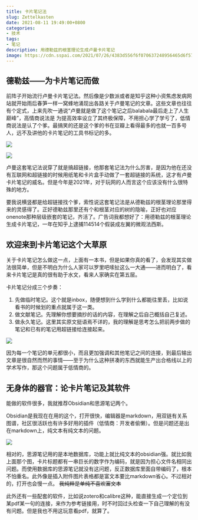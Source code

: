```yaml
---
title: 卡片笔记法
slug: Zettelkasten
date: 2021-08-11 19:49:00+0800
categories:
- 技术
tags:
- 笔记
description: 用德勒兹的根茎理论生成卢曼卡片笔记
image: https://cdn.sspai.com/2021/07/26/4383d556f6f070637248956465d6f570.jpg?imageMogr2/auto-orient/quality/95/thumbnail/!1420x708r/gravity/Center/crop/1420x708/interlace/1
---
```


## 德勒兹——为卡片笔记而做

前阵子开始流行卢曼卡片笔记法。然后像是少数派或者是知乎这种小资焦虑发病网站就开始雨后春笋一样一窝蜂地涌现出各路关于卢曼笔记的文章。这些文章也往往有个定式，上来先吹一通说“卢曼就是做了这个笔记之后balabala最后走上了人生巅峰”，高情商说法是 为提高效率设立了其终极保障，不用担心学了学亏了，低情商说法是认了个爹。最搞笑的还是这个爹的书在豆瓣上看得最多的也就一百多号人，远不及讲他的卡片笔记的工具书标记的多。

![](https://cdn.jsdelivr.net/gh/yuukoamamiya/pic/20210811201545.png)

![](https://cdn.jsdelivr.net/gh/yuukoamamiya/pic/20210811201445.png)

卢曼这套笔记法说穿了就是搞超链接，他那套笔记法为什么厉害，是因为他在还没有互联网和超链接的时候用纸笔和卡片盒手动做了一套超链接的系统，这才有卢曼卡片笔记的威名。但是今年是2021年，对于玩网的人而言这个应该没有什么很特殊的地方。

要我说横竖都是给超链接找个爹，索性说这套笔记法是从德勒兹的根茎理论那里得来的灵感得了。正好德勒兹那里还有个和根茎对应的树的隐喻，正好也对应onenote那种层级嵌套的笔记，齐活了。广告词我都想好了：用德勒兹的根茎理论生成卡片笔记，一年在知乎上逮捕114514个假装成左翼的微观法西斯。

## 欢迎来到卡片笔记这个大草原

关于卡片笔记怎么做这一点，上面有一本书，但是如果你真的看了，会发现其实做法很简单，但是不明白为什么人家可以罗里吧嗦扯这么一大通——进而明白了，看来卡片笔记是真的很有助于水文，看来人家确实在第五层。

卡片笔记分成三个步奏：

1. 先做临时笔记。这个就是inbox，随便想到什么学到什么都能往里丢，比如说看书的时候划的重点就属于这一类。
2. 做文献笔记。先理解你想要摘抄的话的内容，在理解之后自己概括自己复述。
3. 做永久笔记。这里其实原文挺语焉不详的，我的理解是思考怎么把前两步做的笔记和已有的笔记用超链接给连接起来。

![](https://cdn.sspai.com/2021/07/23/d85b7cb13093b03c4794187212c93ad6.png?imageView2/2/w/1120/q/90/interlace/1/ignore-error/1)

因为每一个笔记的单元都很小，而且更加强调和其他笔记之间的连接，到最后输出文章是很自然而然的事情——至于为什么这种拼凑的东西就能生产出合格线以上的学术写作，那这个问题属于低情商的。

## 无身体的器官：论卡片笔记及其软件

能做的软件很多，我就推荐Obsidian和思源笔记两个。

Obsidian是我现在在用的这个，打开很快，编辑器是markdown，用双链有关系图谱，社区很活跃也有许多好用的插件（低情商：开发者偷懒）。但是问题还是出在markdown上，纯文本有纯文本的问题。

![](https://cdn.jsdelivr.net/gh/yuukoamamiya/pic/20210811205433.png)

相对的，思源笔记用的是本地数据库，功能上就比纯文本的obsidian强。就比如我上面那个图，卡片标题都有一串巨长的数字作为编码，就是因为担心文件名相同出问题。而使用数据库的思源笔记就没有这问题，反正数据库里面自带编码了，根本不怕重名。此外像是插入附件图片表格都是富文本要比markdown省心。不过相对的，打开也会慢一点。 ~~我纯粹是单纯不喜欢富文本~~

此外还有一些配套的软件，比如说zotero和calibre这种，能直接生成一个定位到某pdf某一句的连接，来作为参考链接用，时不时回过头检查一下自己理解的有没有问题。但是我也不用这玩意看pdf，就算了。